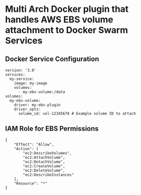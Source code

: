 # Multi Arch Docker plugin that handles AWS EBS volume attachment to Docker Swarm Services

## Docker Service Configuration
```
version: '3.8'
services:
  my-service:
    image: my-image
    volumes:
      - my-ebs-volume:/data
volumes:
  my-ebs-volume:
    driver: my-ebs-plugin
    driver_opts:
      volume_id: vol-12345678 # Example volume ID to attach
```

## IAM Role for EBS Permissions
```
{
    "Effect": "Allow",
    "Action": [
        "ec2:DescribeVolumes",
        "ec2:AttachVolume",
        "ec2:DetachVolume",
        "ec2:CreateVolume",
        "ec2:DeleteVolume",
        "ec2:DescribeInstances"
    ],
    "Resource": "*"
}
```
